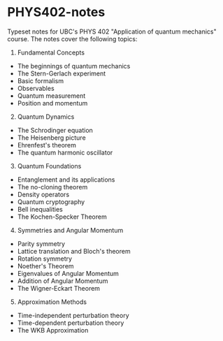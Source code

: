 # PHYS402-notes
Typeset notes for UBC's PHYS 402 "Application of quantum mechanics" course. The notes cover the following topics:

1. Fundamental Concepts
* The beginnings of quantum mechanics
* The Stern-Gerlach experiment
* Basic formalism
* Observables
* Quantum measurement
* Position and momentum
2. Quantum Dynamics
* The Schrodinger equation
* The Heisenberg picture
* Ehrenfest's theorem
* The quantum harmonic oscillator
3. Quantum Foundations
* Entanglement and its applications
* The no-cloning theorem
* Density operators
* Quantum cryptography
* Bell inequalities
* The Kochen-Specker Theorem
4. Symmetries and Angular Momentum
* Parity symmetry
* Lattice translation and Bloch's theorem
* Rotation symmetry
* Noether's Theorem
* Eigenvalues of Angular Momentum
* Addition of Angular Momentum
* The Wigner-Eckart Theorem
5. Approximation Methods
* Time-independent perturbation theory
* Time-dependent perturbation theory
* The WKB Approximation